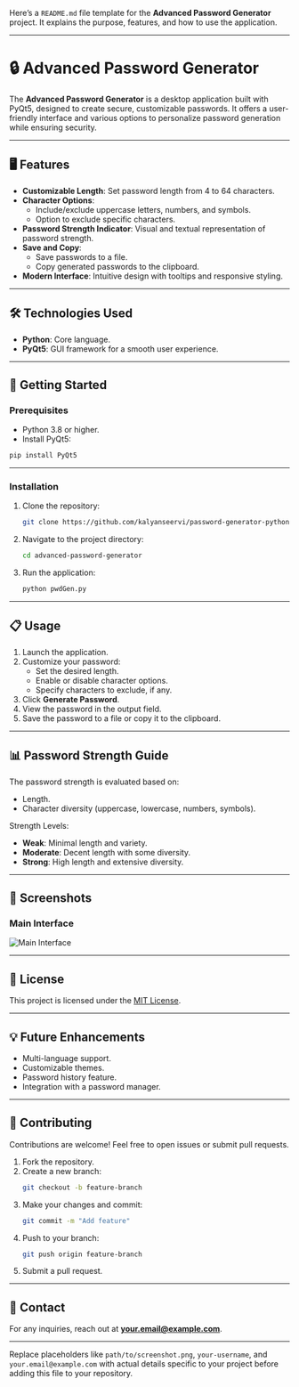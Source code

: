Here’s a `README.md` file template for the **Advanced Password Generator** project. It explains the purpose, features, and how to use the application.

---

# 🔒 Advanced Password Generator

The **Advanced Password Generator** is a desktop application built with PyQt5, designed to create secure, customizable passwords. It offers a user-friendly interface and various options to personalize password generation while ensuring security.

---

## 🖥️ Features

- **Customizable Length**: Set password length from 4 to 64 characters.
- **Character Options**: 
  - Include/exclude uppercase letters, numbers, and symbols.
  - Option to exclude specific characters.
- **Password Strength Indicator**: Visual and textual representation of password strength.
- **Save and Copy**:
  - Save passwords to a file.
  - Copy generated passwords to the clipboard.
- **Modern Interface**: Intuitive design with tooltips and responsive styling.

---

## 🛠️ Technologies Used

- **Python**: Core language.
- **PyQt5**: GUI framework for a smooth user experience.

---

## 🚀 Getting Started

### Prerequisites
- Python 3.8 or higher.
- Install PyQt5:

```bash
pip install PyQt5
```

---

### Installation

1. Clone the repository:
   ```bash
   git clone https://github.com/kalyanseervi/password-generator-python.git
   ```
2. Navigate to the project directory:
   ```bash
   cd advanced-password-generator
   ```
3. Run the application:
   ```bash
   python pwdGen.py
   ```

---

## 📋 Usage

1. Launch the application.
2. Customize your password:
   - Set the desired length.
   - Enable or disable character options.
   - Specify characters to exclude, if any.
3. Click **Generate Password**.
4. View the password in the output field.
5. Save the password to a file or copy it to the clipboard.

---

## 📊 Password Strength Guide

The password strength is evaluated based on:
- Length.
- Character diversity (uppercase, lowercase, numbers, symbols).

Strength Levels:
- **Weak**: Minimal length and variety.
- **Moderate**: Decent length with some diversity.
- **Strong**: High length and extensive diversity.

---

## 📝 Screenshots

### Main Interface
![Main Interface](path/to/screenshot.png)

---

## 📜 License

This project is licensed under the [MIT License](LICENSE).

---

## 💡 Future Enhancements

- Multi-language support.
- Customizable themes.
- Password history feature.
- Integration with a password manager.

---

## 🤝 Contributing

Contributions are welcome! Feel free to open issues or submit pull requests.

1. Fork the repository.
2. Create a new branch:
   ```bash
   git checkout -b feature-branch
   ```
3. Make your changes and commit:
   ```bash
   git commit -m "Add feature"
   ```
4. Push to your branch:
   ```bash
   git push origin feature-branch
   ```
5. Submit a pull request.

---

## 💬 Contact

For any inquiries, reach out at **your.email@example.com**.

---

Replace placeholders like `path/to/screenshot.png`, `your-username`, and `your.email@example.com` with actual details specific to your project before adding this file to your repository.
